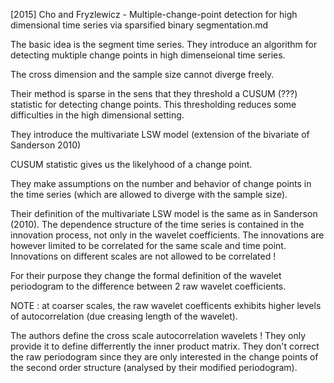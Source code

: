 [2015] Cho and Fryzlewicz - Multiple-change-point detection for high dimensional time series via sparsified binary segmentation.md

The basic idea is the segment time series.
 They introduce an algorithm for detecting muktiple change points in high dimenseional time series.
 
 The cross dimension and the sample size cannot diverge freely.
 
 Their method is sparse in the sens that they threshold a CUSUM (???) statistic for detecting change points. This thresholding reduces some difficulties in the high dimensional setting.
 
 They introduce the multivariate LSW model (extension of the bivariate of Sanderson 2010)
 
 CUSUM statistic gives us the likelyhood of a change point.
 
 They make assumptions on the number and behavior of change points in the time series (which are allowed to diverge with the sample size).
 
 Their definition of the multivariate LSW model is the same as in Sanderson (2010). The dependence structure of the time series is contained in the innovation process, not only in the wavelet coefficients. The innovations are however limited to be correlated for the same scale and time point. Innovations on different scales are not allowed to be correlated !
 
 For their purpose they change the formal definition of the wavelet periodogram to the difference between 2 raw wavelet coefficients.
 
 NOTE : at coarser scales, the raw wavelet coefficents exhibits higher levels of autocorrelation (due creasing length of the wavelet).
 
 The authors define the cross scale autocorrelation wavelets ! They only provide it to define differrently the inner product matrix.
 They don't correct the raw periodogram since they are only interested in the change points of the second order structure (analysed by their modified periodogram).
 
 
